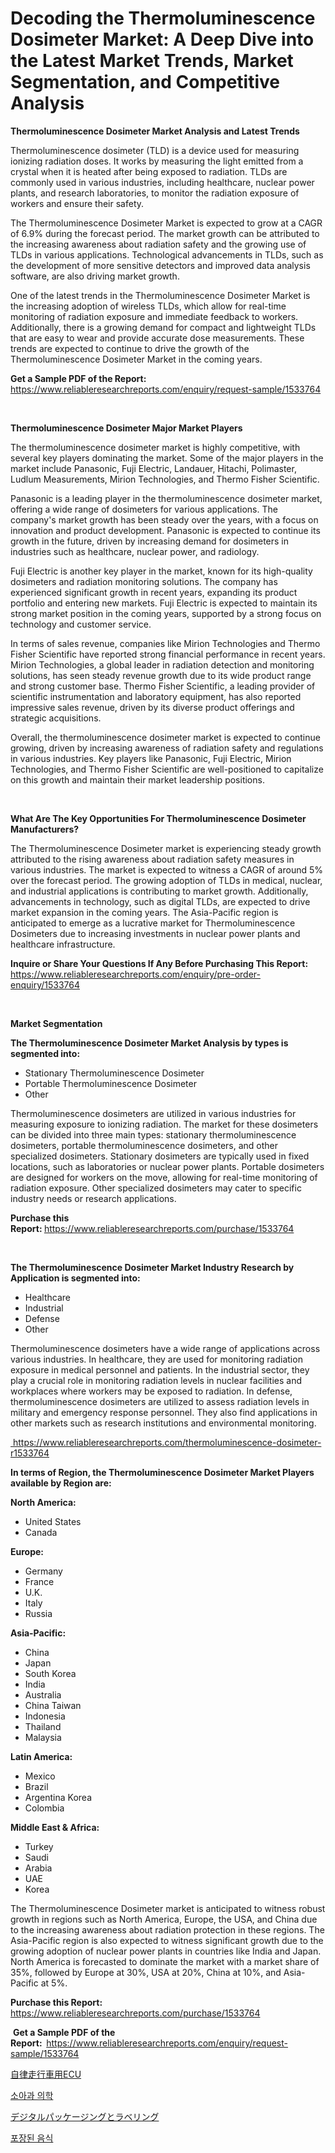 <p><h1>Decoding the Thermoluminescence Dosimeter Market: A Deep Dive into the Latest Market Trends, Market Segmentation, and Competitive Analysis</h1></p><p><strong>Thermoluminescence Dosimeter Market Analysis and Latest Trends</strong></p>
<p><p>Thermoluminescence dosimeter (TLD) is a device used for measuring ionizing radiation doses. It works by measuring the light emitted from a crystal when it is heated after being exposed to radiation. TLDs are commonly used in various industries, including healthcare, nuclear power plants, and research laboratories, to monitor the radiation exposure of workers and ensure their safety.</p><p>The Thermoluminescence Dosimeter Market is expected to grow at a CAGR of 6.9% during the forecast period. The market growth can be attributed to the increasing awareness about radiation safety and the growing use of TLDs in various applications. Technological advancements in TLDs, such as the development of more sensitive detectors and improved data analysis software, are also driving market growth.</p><p>One of the latest trends in the Thermoluminescence Dosimeter Market is the increasing adoption of wireless TLDs, which allow for real-time monitoring of radiation exposure and immediate feedback to workers. Additionally, there is a growing demand for compact and lightweight TLDs that are easy to wear and provide accurate dose measurements. These trends are expected to continue to drive the growth of the Thermoluminescence Dosimeter Market in the coming years.</p></p>
<p><strong>Get a Sample PDF of the Report:&nbsp;</strong> <a href="https://www.reliableresearchreports.com/enquiry/request-sample/1533764">https://www.reliableresearchreports.com/enquiry/request-sample/1533764</a></p>
<p>&nbsp;</p>
<p><strong>Thermoluminescence Dosimeter Major Market Players</strong></p>
<p><p>The thermoluminescence dosimeter market is highly competitive, with several key players dominating the market. Some of the major players in the market include Panasonic, Fuji Electric, Landauer, Hitachi, Polimaster, Ludlum Measurements, Mirion Technologies, and Thermo Fisher Scientific.</p><p>Panasonic is a leading player in the thermoluminescence dosimeter market, offering a wide range of dosimeters for various applications. The company's market growth has been steady over the years, with a focus on innovation and product development. Panasonic is expected to continue its growth in the future, driven by increasing demand for dosimeters in industries such as healthcare, nuclear power, and radiology.</p><p>Fuji Electric is another key player in the market, known for its high-quality dosimeters and radiation monitoring solutions. The company has experienced significant growth in recent years, expanding its product portfolio and entering new markets. Fuji Electric is expected to maintain its strong market position in the coming years, supported by a strong focus on technology and customer service.</p><p>In terms of sales revenue, companies like Mirion Technologies and Thermo Fisher Scientific have reported strong financial performance in recent years. Mirion Technologies, a global leader in radiation detection and monitoring solutions, has seen steady revenue growth due to its wide product range and strong customer base. Thermo Fisher Scientific, a leading provider of scientific instrumentation and laboratory equipment, has also reported impressive sales revenue, driven by its diverse product offerings and strategic acquisitions.</p><p>Overall, the thermoluminescence dosimeter market is expected to continue growing, driven by increasing awareness of radiation safety and regulations in various industries. Key players like Panasonic, Fuji Electric, Mirion Technologies, and Thermo Fisher Scientific are well-positioned to capitalize on this growth and maintain their market leadership positions.</p></p>
<p>&nbsp;</p>
<p><strong>What Are The Key Opportunities For Thermoluminescence Dosimeter Manufacturers?</strong></p>
<p><p>The Thermoluminescence Dosimeter market is experiencing steady growth attributed to the rising awareness about radiation safety measures in various industries. The market is expected to witness a CAGR of around 5% over the forecast period. The growing adoption of TLDs in medical, nuclear, and industrial applications is contributing to market growth. Additionally, advancements in technology, such as digital TLDs, are expected to drive market expansion in the coming years. The Asia-Pacific region is anticipated to emerge as a lucrative market for Thermoluminescence Dosimeters due to increasing investments in nuclear power plants and healthcare infrastructure.</p></p>
<p><strong>Inquire or Share Your Questions If Any Before Purchasing This Report:</strong> <a href="https://www.reliableresearchreports.com/enquiry/pre-order-enquiry/1533764">https://www.reliableresearchreports.com/enquiry/pre-order-enquiry/1533764</a></p>
<p>&nbsp;</p>
<p><strong>Market Segmentation</strong></p>
<p><strong>The Thermoluminescence Dosimeter Market Analysis by types is segmented into:</strong></p>
<p><ul><li>Stationary Thermoluminescence Dosimeter</li><li>Portable Thermoluminescence Dosimeter</li><li>Other</li></ul></p>
<p><p>Thermoluminescence dosimeters are utilized in various industries for measuring exposure to ionizing radiation. The market for these dosimeters can be divided into three main types: stationary thermoluminescence dosimeters, portable thermoluminescence dosimeters, and other specialized dosimeters. Stationary dosimeters are typically used in fixed locations, such as laboratories or nuclear power plants. Portable dosimeters are designed for workers on the move, allowing for real-time monitoring of radiation exposure. Other specialized dosimeters may cater to specific industry needs or research applications.</p></p>
<p><strong>Purchase this Report:&nbsp;</strong><a href="https://www.reliableresearchreports.com/purchase/1533764">https://www.reliableresearchreports.com/purchase/1533764</a></p>
<p>&nbsp;</p>
<p><strong>The Thermoluminescence Dosimeter Market Industry Research by Application is segmented into:</strong></p>
<p><ul><li>Healthcare</li><li>Industrial</li><li>Defense</li><li>Other</li></ul></p>
<p><p>Thermoluminescence dosimeters have a wide range of applications across various industries. In healthcare, they are used for monitoring radiation exposure in medical personnel and patients. In the industrial sector, they play a crucial role in monitoring radiation levels in nuclear facilities and workplaces where workers may be exposed to radiation. In defense, thermoluminescence dosimeters are utilized to assess radiation levels in military and emergency response personnel. They also find applications in other markets such as research institutions and environmental monitoring.</p></p>
<p><a href="https://www.reliableresearchreports.com/thermoluminescence-dosimeter-r1533764">&nbsp;https://www.reliableresearchreports.com/thermoluminescence-dosimeter-r1533764</a></p>
<p><strong>In terms of Region, the Thermoluminescence Dosimeter Market Players available by Region are:</strong></p>
<p>
    <p> <strong> North America: </strong>
        <ul>
            <li>United States</li>
            <li>Canada</li>
        </ul>
        </p> 
    <p> <strong> Europe: </strong>
        <ul>
            <li>Germany</li>
            <li>France</li>
            <li>U.K.</li>
            <li>Italy</li>
            <li>Russia</li>
        </ul>
        </p> 
    <p> <strong> Asia-Pacific: </strong>
        <ul>
            <li>China</li>
            <li>Japan</li>
            <li>South Korea</li>
            <li>India</li>
            <li>Australia</li>
            <li>China Taiwan</li>
            <li>Indonesia</li>
            <li>Thailand</li>
            <li>Malaysia</li>
        </ul>
        </p> 
    <p> <strong> Latin America: </strong>
        <ul>
            <li>Mexico</li>
            <li>Brazil</li>
            <li>Argentina Korea</li>
            <li>Colombia</li>
        </ul>
        </p> 
    <p> <strong> Middle East & Africa: </strong>
        <ul>
            <li>Turkey</li>
            <li>Saudi</li>
            <li>Arabia</li>
            <li>UAE</li>
            <li>Korea</li>
        </ul>
    </p>
    </p>
<p><p>The Thermoluminescence Dosimeter market is anticipated to witness robust growth in regions such as North America, Europe, the USA, and China due to the increasing awareness about radiation protection in these regions. The Asia-Pacific region is also expected to witness significant growth due to the growing adoption of nuclear power plants in countries like India and Japan. North America is forecasted to dominate the market with a market share of 35%, followed by Europe at 30%, USA at 20%, China at 10%, and Asia-Pacific at 5%.</p></p>
<p><strong>Purchase this Report: </strong><a href="https://www.reliableresearchreports.com/purchase/1533764">https://www.reliableresearchreports.com/purchase/1533764</a></p>
<p>&nbsp;<strong>Get a Sample PDF of the Report:&nbsp;&nbsp;</strong><a href="https://www.reliableresearchreports.com/enquiry/request-sample/1533764">https://www.reliableresearchreports.com/enquiry/request-sample/1533764</a></p>
<p><strong></strong></p>
<p><p><a href="https://medium.com/@lorrainethompson10/%E8%87%AA%E5%8B%95%E9%81%8B%E8%BB%A2%E8%BB%8Aecu%E5%B8%82%E5%A0%B4%E3%81%AF-2031%E5%B9%B4%E3%81%BE%E3%81%A7%E3%81%AE%E5%B8%82%E5%A0%B4%E3%82%B7%E3%82%A7%E3%82%A2-%E3%82%B5%E3%82%A4%E3%82%BA-%E4%BA%88%E6%B8%AC%E3%82%92%E9%87%8D%E7%82%B9%E7%9A%84%E3%81%AB%E3%81%97%E3%81%A6%E3%81%84%E3%81%BE%E3%81%99-6ba23003f28c">自律走行車用ECU</a></p><p><a href="https://medium.com/@goonfghyt6587/%EC%86%8C%EC%95%84%EC%B2%AD%EC%86%8C%EB%85%84-%EC%9D%98%ED%95%99-%EC%8B%9C%EC%9E%A5-%EC%A1%B0%EC%82%AC-%EB%B3%B4%EA%B3%A0%EC%84%9C-%EA%B7%B8-%EC%97%AD%EC%82%AC-%EB%B0%8F-2024%EB%85%84%EB%B6%80%ED%84%B0-2031%EB%85%84%EA%B9%8C%EC%A7%80%EC%9D%98-%EC%98%88%EC%B8%A1-b3887e2b077a">소아과 의학</a></p><p><a href="https://medium.com/@s.guest01/%E3%83%87%E3%82%B8%E3%82%BF%E3%83%AB%E3%83%91%E3%83%83%E3%82%B1%E3%83%BC%E3%82%B8%E3%83%B3%E3%82%B0%E3%81%8A%E3%82%88%E3%81%B3%E3%83%A9%E3%83%99%E3%83%AA%E3%83%B3%E3%82%B0%E5%B8%82%E5%A0%B4%E3%81%AE%E5%B1%95%E6%9C%9B-%E6%A5%AD%E7%95%8C%E6%A6%82%E8%A6%81%E3%81%A8%E4%BA%88%E6%B8%AC-2024%E5%B9%B4%E3%81%8B%E3%82%892031%E5%B9%B4-f60567abe99b">デジタルパッケージングとラベリング</a></p><p><a href="https://medium.com/@christianlarkinus/%ED%8F%AC%EC%9E%A5-%EC%8B%9D%ED%92%88-%EC%8B%9C%EC%9E%A5-%EB%B6%84%EC%84%9D-cagr-%EC%8B%9C%EC%9E%A5-%EC%84%B8%EB%B6%84%ED%99%94-%EB%B0%8F-%EA%B8%80%EB%A1%9C%EB%B2%8C-%EC%82%B0%EC%97%85-%EA%B0%9C%EC%9A%94-0f2b19a19e57">포장된 음식</a></p></p>